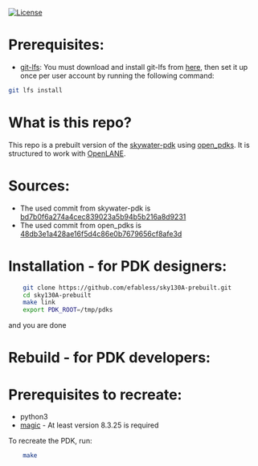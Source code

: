 [![License](https://img.shields.io/badge/License-Apache%202.0-blue.svg)](https://opensource.org/licenses/Apache-2.0) 

# Prerequisites:

- [git-lfs](https://git-lfs.github.com/): You must download and install git-lfs from [here](https://git-lfs.github.com/), then set it up once per user account by running the following command:

```bash
git lfs install
```

# What is this repo?

This repo is a prebuilt version of the [skywater-pdk](https://github.com/google/skywater-pdk) using [open_pdks](https://github.com/RTimothyEdwards/open_pdks). It is structured to work with [OpenLANE](https://github.com/efabless/openlane/tree/master).

# Sources:

- The used commit from skywater-pdk is [bd7b0f6a274a4cec839023a5b94b5b216a8d9231](https://github.com/google/skywater-pdk/commit/bd7b0f6a274a4cec839023a5b94b5b216a8d9231)
- The used commit from open_pdks is [48db3e1a428ae16f5d4c86e0b7679656cf8afe3d](https://github.com/RTimothyEdwards/open_pdks/commit/48db3e1a428ae16f5d4c86e0b7679656cf8afe3d)

# Installation - for PDK designers:

```bash
	git clone https://github.com/efabless/sky130A-prebuilt.git
	cd sky130A-prebuilt
	make link
	export PDK_ROOT=/tmp/pdks
```
and you are done

# Rebuild - for PDK developers:

# Prerequisites to recreate:

 - python3
 - [magic](https://github.com/RTimothyEdwards/magic) - At least version 8.3.25 is required

To recreate the PDK, run:

```bash
	make
```

